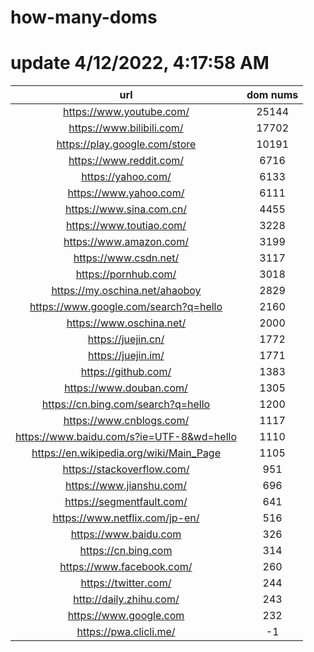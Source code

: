 # how-many-doms

# update 4/12/2022, 4:17:58 AM

url | dom nums
:-: | :-:
https://www.youtube.com/ | 25144
https://www.bilibili.com/ | 17702
https://play.google.com/store | 10191
https://www.reddit.com/ | 6716
https://yahoo.com/ | 6133
https://www.yahoo.com/ | 6111
https://www.sina.com.cn/ | 4455
https://www.toutiao.com/ | 3228
https://www.amazon.com/ | 3199
https://www.csdn.net/ | 3117
https://pornhub.com/ | 3018
https://my.oschina.net/ahaoboy | 2829
https://www.google.com/search?q=hello | 2160
https://www.oschina.net/ | 2000
https://juejin.cn/ | 1772
https://juejin.im/ | 1771
https://github.com/ | 1383
https://www.douban.com/ | 1305
https://cn.bing.com/search?q=hello | 1200
https://www.cnblogs.com/ | 1117
https://www.baidu.com/s?ie=UTF-8&wd=hello | 1110
https://en.wikipedia.org/wiki/Main_Page | 1105
https://stackoverflow.com/ | 951
https://www.jianshu.com/ | 696
https://segmentfault.com/ | 641
https://www.netflix.com/jp-en/ | 516
https://www.baidu.com | 326
https://cn.bing.com | 314
https://www.facebook.com/ | 260
https://twitter.com/ | 244
http://daily.zhihu.com/ | 243
https://www.google.com | 232
https://pwa.clicli.me/ | -1
